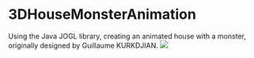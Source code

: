 # 3DHouseMonsterAnimation
Using the Java JOGL library, creating an animated house with a monster, originally designed by Guillaume KURKDJIAN.
![](https://i.pinimg.com/originals/e3/e5/f5/e3e5f5beaafed027673c4d6a80a416e0.gif)
